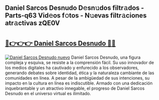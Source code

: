 ## Daniel Sarcos Desnudo D𝚎sn𝚞dos filtr𝚊dos - Parts-q63 Vid𝚎os f𝚘tos - N𝚞evas filtr𝚊ciones atr𝚊ctivas zQE0V

# <h2><a href="http://mbc5gm.tromn.icu/?c=Daniel+Sarcos+Desnudo">🔗👉👉👉 Daniel Sarcos Desnudo 🔗🔗</a></h2>

[![Daniel Sarcos Desnudo nuevo](https://i.imgur.com/pEAQMta.gif)](http://mbc5gm.tromn.icu/?c=Daniel+Sarcos+Desnudo)
Daniel Sarcos Desnudo, una figura compleja y esquiva, se resiste a la comprensión fácil. Su uso innovador de los medios digitales ha cautivado y enfurecido a los observadores, generando debates sobre identidad, ética y la naturaleza cambiante de las comunidades en línea. A pesar de la ambigüedad de sus intenciones, su impacto en la cultura en línea es indiscutible. Armado con una dedicación inquebrantable y un atractivo innegable, el progreso de Daniel Sarcos Desnudo en el universo virtual es ilimitado.
